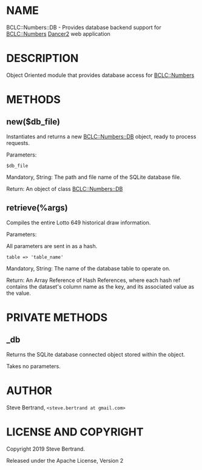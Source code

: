 # NAME

BCLC::Numbers::DB - Provides database backend support for [BCLC::Numbers](https://metacpan.org/pod/BCLC::Numbers)
[Dancer2](https://metacpan.org/pod/Dancer2) web application

# DESCRIPTION

Object Oriented module that provides database access for [BCLC::Numbers](https://metacpan.org/pod/BCLC::Numbers)

# METHODS

## new($db\_file)

Instantiates and returns a new [BCLC::Numbers::DB](https://metacpan.org/pod/BCLC::Numbers::DB) object, ready to process
requests.

Parameters:

    $db_file

Mandatory, String: The path and file name of the SQLite database file.

Return: An object of class [BCLC::Numbers::DB](https://metacpan.org/pod/BCLC::Numbers::DB)

## retrieve(%args)

Compiles the entire Lotto 649 historical draw information.

Parameters:

All parameters are sent in as a hash.

    table => 'table_name'

Mandatory, String: The name of the database table to operate on.

Return: An Array Reference of Hash References, where each hash ref contains
the dataset's column name as the key, and its associated value as the value.

# PRIVATE METHODS

## \_db

Returns the SQLite database connected object stored within the object.

Takes no parameters.

# AUTHOR

Steve Bertrand, `<steve.bertrand at gmail.com>`

# LICENSE AND COPYRIGHT

Copyright 2019 Steve Bertrand.

Released under the Apache License, Version 2
